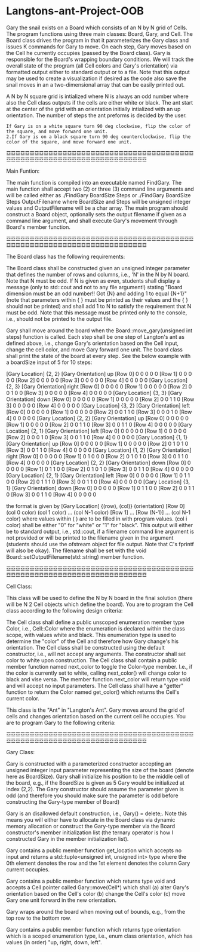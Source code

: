 # Langtons-ant-Project-OOB


Gary the snail exists on a Board which consists of an N by N grid of Cells. The program functions using three main classes: Board, Gary, and Cell. The Board class drives the program in that it parameterizes the Gary class and issues K commands for Gary to move. On each step, Gary moves based on the Cell he currently occupies (passed by the Board class). Gary is responsible for the Board's wrapping boundary conditions. We will track the overall state of the program (all Cell colors and Gary's orientation) via formatted output either to standard output or to a file. Note that this output may be used to create a visualization if desired as the code also save the snail moves in an a two-dimensional array that can be easily printed out.


A N by N square grid is intialized where N is always an odd number where also the Cell class outputs if the cells are either white or black. The ant start at the center of the grid with an orientation initially intialized with an up orientation. The number of steps the ant preforms is decided by the user.
 
    If Gary is on a white square turn 90 deg clockwise, flip the color of the square, and move forward one unit. 
    2.If Gary is on a black square turn 90 deg counterclockwise, flip the color of the square, and move forward one unit. 
 
 ☲☲☲☲☲☲☲☲☲☲☲☲☲☲☲☲☲☲☲☲☲☲☲☲☲☲☲☲☲☲☲☲☲☲☲☲☲☲☲☲☲☲☲☲☲☲☲☲☲☲☲☲☲☲☲☲☲☲☲☲☲☲☲☲☲☲☲☲☲☲
 
 Main Funtion:
 
The main function is compiled into an executable named FindGary. The main function shall accept two (2) or three (3) command line arguments and will be called either as ./FindGary BoardSize Steps or ./FindGary BoardSize Steps OutputFilename where BoardSize and Steps will be unsigned integer values and OutputFilename will be a char array. The main program should construct a Board object, optionally sets the output filename if given as a command line argument, and shall execute Gary's movement through Board's member function.
 
☲☲☲☲☲☲☲☲☲☲☲☲☲☲☲☲☲☲☲☲☲☲☲☲☲☲☲☲☲☲☲☲☲☲☲☲☲☲☲☲☲☲☲☲☲☲☲☲☲☲☲☲☲☲☲☲☲☲☲☲☲☲☲☲☲☲☲☲☲☲
 
The Board class has the following requirements:


The Board class shall be constructed given an unsigned integer parameter that defines the number of rows and columns, i.e., 'N' in the N by N board. Note that N must be odd. If N is given as even, students shall display a message (only to std::cout and not to any file argument!) stating "Board dimension must be an odd number!! Got {N} and adding 1 to equal {N+1}" (note that parameters within { } must be printed as their values and the { } should not be printed) and shall add 1 to N to satisfy the requirement that N must be odd. Note that this message must be printed only to the console, i.e., should not be printed to the output file.


Gary shall move around the board when the Board::move_gary(unsigned int steps) function is called. Each step shall be one step of Langton's ant as defined above, i.e., change Gary's orientation based on the Cell input, change the cell color, and move Gary forward one unit. The board class shall print the state of the board at every step. See the below example with a boardSize input of 5 for 10 steps:

[Gary Location] {2, 2} [Gary Orientation] up [Row 0] 0 0 0 0 0 [Row 1] 0 0 0 0 0 [Row 2] 0 0 0 0 0 [Row 3] 0 0 0 0 0 [Row 4] 0 0 0 0 0
[Gary Location] {2, 3} [Gary Orientation] right [Row 0] 0 0 0 0 0 [Row 1] 0 0 0 0 0 [Row 2] 0 0 1 0 0 [Row 3] 0 0 0 0 0 [Row 4] 0 0 0 0 0
[Gary Location] {3, 3} [Gary Orientation] down [Row 0] 0 0 0 0 0 [Row 1] 0 0 0 0 0 [Row 2] 0 0 1 1 0 [Row 3] 0 0 0 0 0 [Row 4] 0 0 0 0 0
[Gary Location] {3, 2} [Gary Orientation] left [Row 0] 0 0 0 0 0 [Row 1] 0 0 0 0 0 [Row 2] 0 0 1 1 0 [Row 3] 0 0 0 1 0 [Row 4] 0 0 0 0 0
[Gary Location] {2, 2} [Gary Orientation] up [Row 0] 0 0 0 0 0 [Row 1] 0 0 0 0 0 [Row 2] 0 0 1 1 0 [Row 3] 0 0 1 1 0 [Row 4] 0 0 0 0 0
[Gary Location] {2, 1} [Gary Orientation] left [Row 0] 0 0 0 0 0 [Row 1] 0 0 0 0 0 [Row 2] 0 0 0 1 0 [Row 3] 0 0 1 1 0 [Row 4] 0 0 0 0 0
[Gary Location] {1, 1} [Gary Orientation] up [Row 0] 0 0 0 0 0 [Row 1] 0 0 0 0 0 [Row 2] 0 1 0 1 0 [Row 3] 0 0 1 1 0 [Row 4] 0 0 0 0 0
[Gary Location] {1, 2} [Gary Orientation] right [Row 0] 0 0 0 0 0 [Row 1] 0 1 0 0 0 [Row 2] 0 1 0 1 0 [Row 3] 0 0 1 1 0 [Row 4] 0 0 0 0 0
[Gary Location] {2, 2} [Gary Orientation] down [Row 0] 0 0 0 0 0 [Row 1] 0 1 1 0 0 [Row 2] 0 1 0 1 0 [Row 3] 0 0 1 1 0 [Row 4] 0 0 0 0 0
[Gary Location] {2, 1} [Gary Orientation] left [Row 0] 0 0 0 0 0 [Row 1] 0 1 1 0 0 [Row 2] 0 1 1 1 0 [Row 3] 0 0 1 1 0 [Row 4] 0 0 0 0 0
[Gary Location] {3, 1} [Gary Orientation] down [Row 0] 0 0 0 0 0 [Row 1] 0 1 1 0 0 [Row 2] 0 0 1 1 0 [Row 3] 0 0 1 1 0 [Row 4] 0 0 0 0 0


the format is given by [Gary Location] {(row), (col)} (orientation) [Row 0] (col 0 color) (col 1 color) ... (col N-1 color) [Row 1] ... [Row (N-1)] ... (col N-1 color) where values within ( ) are to be filled in with program values. (col i color) shall be either "0" for "white" or "1" for "black". This output will either be to standard output, i.e., std::cout, if a filename command line argument is not provided or will be printed to the filename given in the argument (students should use the ofstream object for file output. Note that C's fprintf will also be okay). The filename shall be set with the void Board::setOutputFilename(std::string) member function.

☲☲☲☲☲☲☲☲☲☲☲☲☲☲☲☲☲☲☲☲☲☲☲☲☲☲☲☲☲☲☲☲☲☲☲☲☲☲☲☲☲☲☲☲☲☲☲☲☲☲☲☲☲☲☲☲☲☲☲☲☲☲☲☲☲☲☲☲☲☲

Cell Class:

This class will be used to define the N by N board in the final solution (there will be N 2 Cell objects which define the board). You are to program the Cell class according to the following design criteria:

The Cell class shall define a public unscoped enumeration member type Color, i.e., Cell::Color where the enumeration is declared within the class scope, with values white and black. This enumeration type is used to determine the "color" of the Cell and therefore how Gary change's his orientation.
The Cell class shall be constructed using the default constructor, i.e., will not accept any arguments. The constructor shall set color to white upon construction.
The Cell class shall contain a public member function named next_color to toggle the Color-type member. I.e., if the color is currently set to white, calling next_color() will change color to black and vise versa. The member function next_color will return type void and will accept no input parameters.
The Cell class shall have a "getter" function to return the Color named get_color() which returns the Cell's current color.

This class is the "Ant" in "Langton's Ant". Gary moves around the grid of cells and changes orientation based on the current cell he occupies. You are to program Gary to the following criteria:

☲☲☲☲☲☲☲☲☲☲☲☲☲☲☲☲☲☲☲☲☲☲☲☲☲☲☲☲☲☲☲☲☲☲☲☲☲☲☲☲☲☲☲☲☲☲☲☲☲☲☲☲☲☲☲☲☲☲☲☲☲☲☲☲☲☲☲☲☲☲

Gary Class:

Gary is constructed with a parameterized constructor accepting an unsigned integer input parameter representing the size of the board (denote here as BoardSize). Gary shall initialize his position to be the middle cell of the board, e.g., if the BoardSize is given as 5 Gary would be initialized at index (2,2). The Gary constructor should assume the parameter given is odd (and therefore you should make sure the parameter is odd before constructing the Gary-type member of Board)

Gary is an disallowed default construction, i.e., Gary() = delete;. Note this means you will either have to allocate in the Board class via dynamic memory allocation or construct the Gary-type member via the Board constructor's member initialization list (the ternary operator is how I constructed Gary in the member initialization list).

Gary contains a public member function get_location which accepts no input and returns a std::tuple<unsigned int, unsigned int> type where the 0th element denotes the row and the 1st element denotes the column Gary current occupies.

Gary contains a public member function which returns type void and accepts a Cell pointer called Gary::move(Cell*) which shall (a) alter Gary's orientation based on the Cell's color (b) change the Cell's color (c) move Gary one unit forward in the new orientation.

Gary wraps around the board when moving out of bounds, e.g., from the top row to the bottom row. 

Gary contains a public member function which returns type orientation which is a scoped enumeration type, i.e., enum class orientation, which has values (in order) "up, right, down, left".

